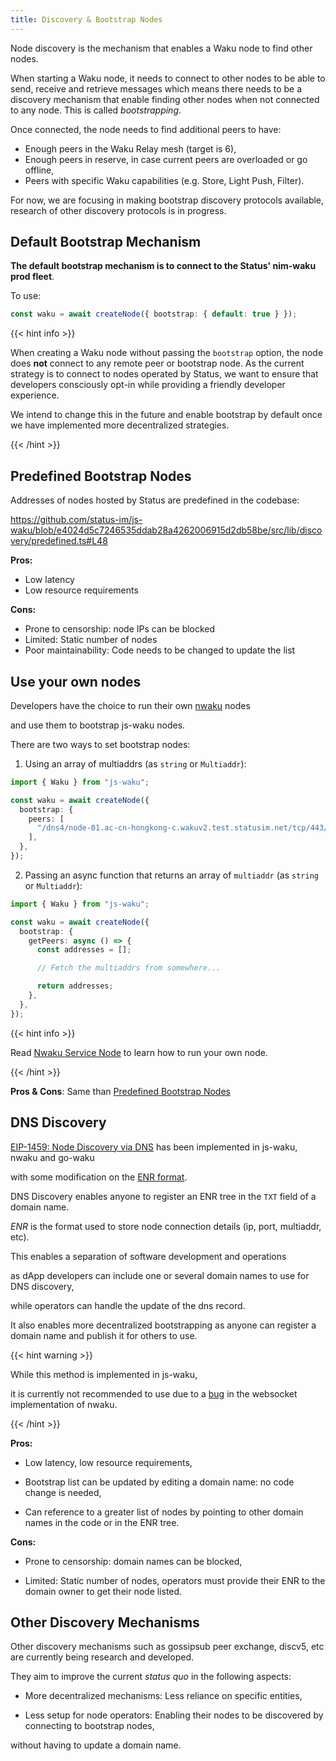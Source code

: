 ```yaml
---
title: Discovery & Bootstrap Nodes
---
```


Node discovery is the mechanism that enables a Waku node to find other nodes.

When starting a Waku node, it needs to connect to other nodes to be able to send, receive and retrieve messages which means there needs to be a discovery mechanism that enable finding other nodes when not connected to any node.
This is called _bootstrapping_.

Once connected, the node needs to find additional peers to have:

- Enough peers in the Waku Relay mesh (target is 6),
- Enough peers in reserve, in case current peers are overloaded or go offline,
- Peers with specific Waku capabilities (e.g. Store, Light Push, Filter).

For now, we are focusing in making bootstrap discovery protocols available, research of other discovery protocols is in progress.

## Default Bootstrap Mechanism

**The default bootstrap mechanism is to connect to the Status' nim-waku prod fleet**.

To use:

```ts
const waku = await createNode({ bootstrap: { default: true } });
```

{{< hint info >}}

When creating a Waku node without passing the `bootstrap` option, the node does **not** connect to any remote peer or bootstrap node.
As the current strategy is to connect to nodes operated by Status, we want to ensure that developers consciously opt-in while providing a friendly developer experience.

We intend to change this in the future and enable bootstrap by default once we have implemented more decentralized strategies.

{{< /hint >}}

## Predefined Bootstrap Nodes

Addresses of nodes hosted by Status are predefined in the codebase:

https://github.com/status-im/js-waku/blob/e4024d5c7246535ddab28a4262006915d2db58be/src/lib/discovery/predefined.ts#L48

**Pros:**

- Low latency
- Low resource requirements

**Cons:**

- Prone to censorship: node IPs can be blocked
- Limited: Static number of nodes
- Poor maintainability: Code needs to be changed to update the list

## Use your own nodes

Developers have the choice to run their own [nwaku](https://github.com/status-im/nim-waku/) nodes

and use them to bootstrap js-waku nodes.

There are two ways to set bootstrap nodes:

1. Using an array of multiaddrs (as `string` or `Multiaddr`):

```ts
import { Waku } from "js-waku";

const waku = await createNode({
  bootstrap: {
    peers: [
      "/dns4/node-01.ac-cn-hongkong-c.wakuv2.test.statusim.net/tcp/443/wss/p2p/16Uiu2HAkvWiyFsgRhuJEb9JfjYxEkoHLgnUQmr1N5mKWnYjxYRVm",
    ],
  },
});
```

2. Passing an async function that returns an array of `multiaddr` (as `string` or `Multiaddr`):

```ts
import { Waku } from "js-waku";

const waku = await createNode({
  bootstrap: {
    getPeers: async () => {
      const addresses = [];

      // Fetch the multiaddrs from somewhere...

      return addresses;
    },
  },
});
```

{{< hint info >}}

Read [Nwaku Service Node](https://github.com/status-im/nwaku/tree/master/docs/operators) to learn how to run your own node.

{{< /hint >}}

**Pros & Cons**: Same than [Predefined Bootstrap Nodes](#predefined-bootstrap-nodes)

## DNS Discovery

[EIP-1459: Node Discovery via DNS](https://eips.ethereum.org/EIPS/eip-1459) has been implemented in js-waku, nwaku and go-waku

with some modification on the [ENR format](https://rfc.vac.dev/spec/31/).

DNS Discovery enables anyone to register an ENR tree in the `TXT` field of a domain name.

_ENR_ is the format used to store node connection details (ip, port, multiaddr, etc).

This enables a separation of software development and operations

as dApp developers can include one or several domain names to use for DNS discovery,

while operators can handle the update of the dns record.

It also enables more decentralized bootstrapping as anyone can register a domain name and publish it for others to use.

{{< hint warning >}}

While this method is implemented in js-waku,

it is currently not recommended to use due to a [bug](https://github.com/status-im/nim-waku/issues/845) in the websocket implementation of nwaku.

{{< /hint >}}

**Pros:**

- Low latency, low resource requirements,

- Bootstrap list can be updated by editing a domain name: no code change is needed,

- Can reference to a greater list of nodes by pointing to other domain names in the code or in the ENR tree.

**Cons:**

- Prone to censorship: domain names can be blocked,

- Limited: Static number of nodes, operators must provide their ENR to the domain owner to get their node listed.

## Other Discovery Mechanisms

Other discovery mechanisms such as gossipsub peer exchange, discv5, etc are currently being research and developed.

They aim to improve the current _status quo_ in the following aspects:

- More decentralized mechanisms: Less reliance on specific entities,

- Less setup for node operators: Enabling their nodes to be discovered by connecting to bootstrap nodes,

without having to update a domain name.
